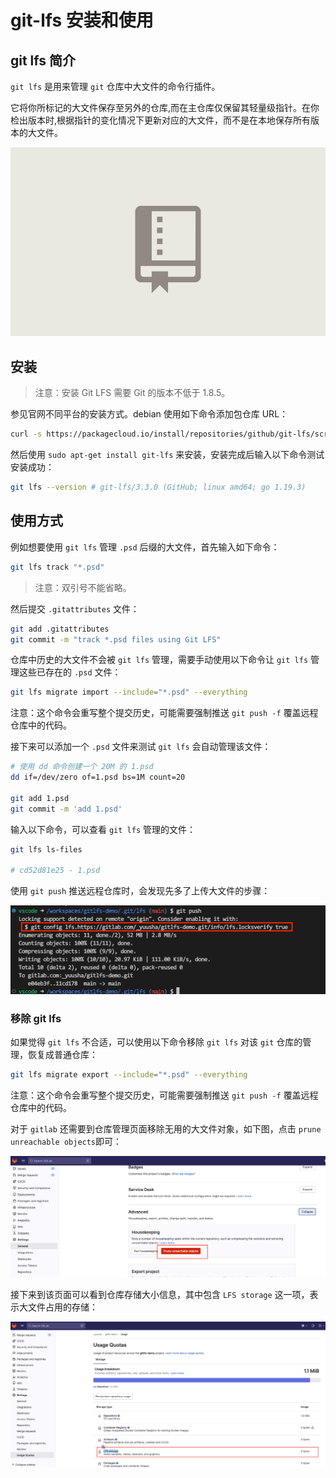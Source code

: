 # git-lfs 安装和使用

## git lfs 简介

`git lfs` 是用来管理 `git` 仓库中大文件的命令行插件。

它将你所标记的大文件保存至另外的仓库,而在主仓库仅保留其轻量级指针。在你检出版本时,根据指针的变化情况下更新对应的大文件，而不是在本地保存所有版本的大文件。

![git lfs](./media/git-lfs.webp)

## 安装

> 注意：安装 Git LFS 需要 Git 的版本不低于 1.8.5。

参见官网不同平台的安装方式。debian 使用如下命令添加包仓库 URL：

```sh
curl -s https://packagecloud.io/install/repositories/github/git-lfs/script.deb.sh | sudo bash
```

然后使用 `sudo apt-get install git-lfs` 来安装，安装完成后输入以下命令测试安装成功：

```sh
git lfs --version # git-lfs/3.3.0 (GitHub; linux amd64; go 1.19.3)
```

## 使用方式

例如想要使用 `git lfs` 管理 `.psd` 后缀的大文件，首先输入如下命令：

```sh
git lfs track "*.psd"
```

> 注意：双引号不能省略。

然后提交 `.gitattributes` 文件：

```sh
git add .gitattributes
git commit -m "track *.psd files using Git LFS"
```

仓库中历史的大文件不会被 `git lfs` 管理，需要手动使用以下命令让 `git lfs` 管理这些已存在的 `.psd` 文件：

```sh
git lfs migrate import --include="*.psd" --everything
```

注意：这个命令会重写整个提交历史，可能需要强制推送 `git push -f` 覆盖远程仓库中的代码。

接下来可以添加一个 `.psd` 文件来测试 `git lfs` 会自动管理该文件：

```sh
# 使用 dd 命令创建一个 20M 的 1.psd
dd if=/dev/zero of=1.psd bs=1M count=20

git add 1.psd
git commit -m 'add 1.psd'
```

输入以下命令，可以查看 `git lfs` 管理的文件：

```sh
git lfs ls-files

# cd52d81e25 - 1.psd
```

使用 `git push` 推送远程仓库时，会发现先多了上传大文件的步骤：

![git-lfs upload](media/git-lfs-upload.png)

### 移除 git lfs

如果觉得 `git lfs` 不合适，可以使用以下命令移除 `git lfs` 对该 `git` 仓库的管理，恢复成普通仓库：

```sh
git lfs migrate export --include="*.psd" --everything
```

注意：这个命令会重写整个提交历史，可能需要强制推送 `git push -f` 覆盖远程仓库中的代码。

对于 `gitlab` 还需要到仓库管理页面移除无用的大文件对象，如下图，点击 `prune unreachable objects`即可：

![gitlab prune unreachable objects](./media/gitlab-prune-unreachable-objects.png)

接下来到该页面可以看到仓库存储大小信息，其中包含 `LFS storage` 这一项，表示大文件占用的存储：

![LFS storage](./media/lfs-storage.png)
